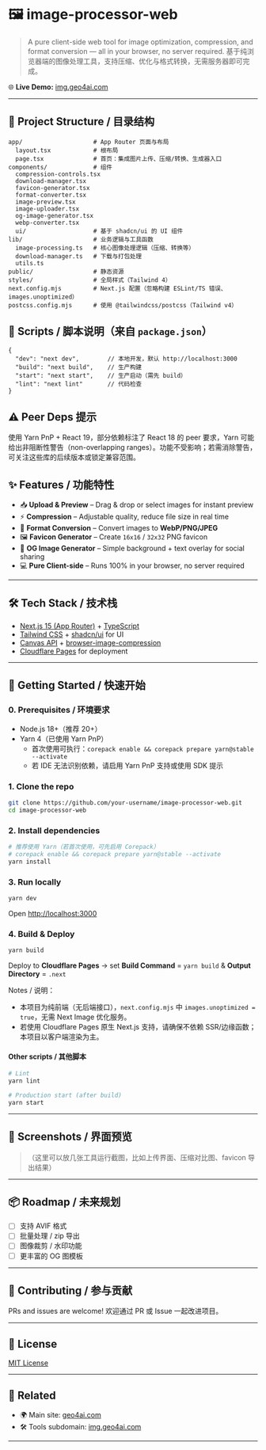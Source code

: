 # 🖼️ image-processor-web

> A pure client-side web tool for image optimization, compression, and format conversion — all in your browser, no server required.
> 基于纯浏览器端的图像处理工具，支持压缩、优化与格式转换，无需服务器即可完成。

🌐 **Live Demo:** [img.geo4ai.com](https://img.geo4ai.com)

---

## 🧱 Project Structure / 目录结构

```text
app/                    # App Router 页面与布局
  layout.tsx            # 根布局
  page.tsx              # 首页：集成图片上传、压缩/转换、生成器入口
components/             # 组件
  compression-controls.tsx
  download-manager.tsx
  favicon-generator.tsx
  format-converter.tsx
  image-preview.tsx
  image-uploader.tsx
  og-image-generator.tsx
  webp-converter.tsx
  ui/                   # 基于 shadcn/ui 的 UI 组件
lib/                    # 业务逻辑与工具函数
  image-processing.ts   # 核心图像处理逻辑（压缩、转换等）
  download-manager.ts   # 下载与打包处理
  utils.ts
public/                 # 静态资源
styles/                 # 全局样式（Tailwind 4）
next.config.mjs         # Next.js 配置（忽略构建 ESLint/TS 错误、images.unoptimized）
postcss.config.mjs      # 使用 @tailwindcss/postcss（Tailwind v4）
```

## 📜 Scripts / 脚本说明（来自 `package.json`）

```jsonc
{
  "dev": "next dev",        // 本地开发，默认 http://localhost:3000
  "build": "next build",    // 生产构建
  "start": "next start",    // 生产启动（需先 build）
  "lint": "next lint"       // 代码检查
}
```

## ⚠️ Peer Deps 提示

使用 Yarn PnP + React 19，部分依赖标注了 React 18 的 peer 要求，Yarn 可能给出非阻断性警告（non-overlapping ranges）。功能不受影响；若需消除警告，可关注这些库的后续版本或锁定兼容范围。

## ✨ Features / 功能特性

* 📥 **Upload & Preview** – Drag & drop or select images for instant preview
* ⚡ **Compression** – Adjustable quality, reduce file size in real time
* 🔄 **Format Conversion** – Convert images to **WebP/PNG/JPEG**
* 🖼️ **Favicon Generator** – Create `16x16` / `32x32` PNG favicon
* 📰 **OG Image Generator** – Simple background + text overlay for social sharing
* 💻 **Pure Client-side** – Runs 100% in your browser, no server required

---

## 🛠 Tech Stack / 技术栈

* [Next.js 15 (App Router)](https://nextjs.org/) + [TypeScript](https://www.typescriptlang.org/)
* [Tailwind CSS](https://tailwindcss.com/) + [shadcn/ui](https://ui.shadcn.com/) for UI
* [Canvas API](https://developer.mozilla.org/en-US/docs/Web/API/Canvas_API) + [browser-image-compression](https://www.npmjs.com/package/browser-image-compression)
* [Cloudflare Pages](https://pages.cloudflare.com/) for deployment

---

## 🚀 Getting Started / 快速开始

### 0. Prerequisites / 环境要求

* Node.js 18+（推荐 20+）
* Yarn 4（已使用 Yarn PnP）
  * 首次使用可执行：`corepack enable && corepack prepare yarn@stable --activate`
  * 若 IDE 无法识别依赖，请启用 Yarn PnP 支持或使用 SDK 提示

### 1. Clone the repo

```bash
git clone https://github.com/your-username/image-processor-web.git
cd image-processor-web
```

### 2. Install dependencies

```bash
# 推荐使用 Yarn（若首次使用，可先启用 Corepack）
# corepack enable && corepack prepare yarn@stable --activate
yarn install
```

### 3. Run locally

```bash
yarn dev
```

Open [http://localhost:3000](http://localhost:3000)

### 4. Build & Deploy

```bash
yarn build
```

Deploy to **Cloudflare Pages** → set **Build Command** = `yarn build` & **Output Directory** = `.next`

Notes / 说明：

* 本项目为纯前端（无后端接口），`next.config.mjs` 中 `images.unoptimized = true`，无需 Next Image 优化服务。
* 若使用 Cloudflare Pages 原生 Next.js 支持，请确保不依赖 SSR/边缘函数；本项目以客户端渲染为主。

#### Other scripts / 其他脚本

```bash
# Lint
yarn lint

# Production start (after build)
yarn start
```

---

## 📸 Screenshots / 界面预览

> （这里可以放几张工具运行截图，比如上传界面、压缩对比图、favicon 导出结果）

---

## 📦 Roadmap / 未来规划

* [ ] 支持 AVIF 格式
* [ ] 批量处理 / zip 导出
* [ ] 图像裁剪 / 水印功能
* [ ] 更丰富的 OG 图模板

---

## 🤝 Contributing / 参与贡献

PRs and issues are welcome!
欢迎通过 PR 或 Issue 一起改进项目。

---

## 📄 License

[MIT License](LICENSE)

---

## 🔗 Related

* 🌍 Main site: [geo4ai.com](https://geo4ai.com)
* 🛠 Tools subdomain: [img.geo4ai.com](https://img.geo4ai.com)

---

